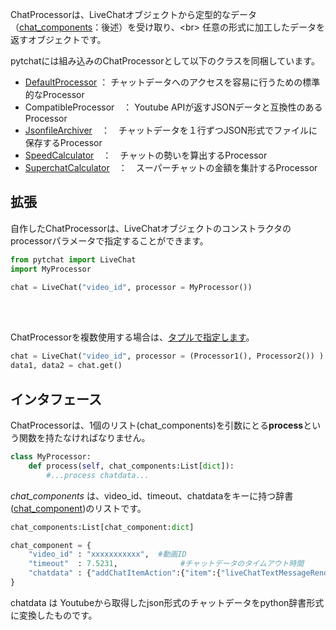 ChatProcessorは、LiveChatオブジェクトから定型的なデータ（[chat_components](https://github.com/taizan-hokuto/pytchat/wiki/chat_component_)：後述）を受け取り、<br>
任意の形式に加工したデータを返すオブジェクトです。

pytchatには組み込みのChatProcessorとして以下のクラスを同梱しています。
+ [DefaultProcessor](https://github.com/taizan-hokuto/pytchat/wiki/DefaultProcessor_) ： チャットデータへのアクセスを容易に行うための標準的なProcessor
+ CompatibleProcessor　： Youtube APIが返すJSONデータと互換性のあるProcessor
+ [JsonfileArchiver](https://github.com/taizan-hokuto/pytchat/wiki/JsonfileArchiver_)　：　チャットデータを１行ずつJSON形式でファイルに保存するProcessor
+ [SpeedCalculator](https://github.com/taizan-hokuto/pytchat/wiki/SpeedCalculator_)　：　チャットの勢いを算出するProcessor
+ [SuperchatCalculator](https://github.com/taizan-hokuto/pytchat/wiki/SuperchatCalculator_)　：　スーパーチャットの金額を集計するProcessor


## 拡張
自作したChatProcessorは、LiveChatオブジェクトのコンストラクタのprocessorパラメータで指定することができます。

```python
from pytchat import LiveChat
import MyProcessor

chat = LiveChat("video_id", processor = MyProcessor())
```
<br>
<br>

ChatProcessorを複数使用する場合は、[タプルで指定します](https://github.com/taizan-hokuto/pytchat/wiki/%E8%A4%87%E6%95%B0%E3%81%AEChat-Processor%E3%82%92%E5%90%8C%E6%99%82%E3%81%AB%E4%BD%BF%E7%94%A8%E3%81%99%E3%82%8B)。

```python
chat = LiveChat("video_id", processor = (Processor1(), Processor2()) )
data1, data2 = chat.get()
```
## インタフェース

ChatProcessorは、1個のリスト(chat_components)を引数にとる**process**という関数を持たなければなりません。

```python
class MyProcessor:
    def process(self, chat_components:List[dict]):
        #...process chatdata...
```

_chat_components_ は、video_id、timeout、chatdataをキーに持つ辞書([chat_component](https://github.com/taizan-hokuto/pytchat/wiki/chat_component_:))のリストです。
```python
chat_components:List[chat_component:dict]

chat_component = {
    "video_id" : "xxxxxxxxxxx",  #動画ID
    "timeout"  : 7.5231,              #チャットデータのタイムアウト時間
    "chatdata" : {"addChatItemAction":{"item":{"liveChatTextMessageRenderer":[......}}} #Youtubeから取得したチャットデータ
}
```

chatdata は Youtubeから取得したjson形式のチャットデータをpython辞書形式に変換したものです。


